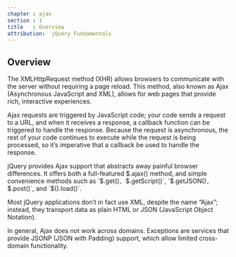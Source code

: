 ```yaml
---
chapter : ajax
section : 1
title   : Overview
attribution:  jQuery Fundamentals
---
```

## Overview

The XMLHttpRequest method (XHR) allows browsers to communicate with the server without requiring a page reload. 
This method, also known as Ajax (Asynchronous JavaScript and XML), allows for web pages that provide rich, interactive experiences.

Ajax requests are triggered by JavaScript code; your code sends a request to a URL, and when it receives a response, a callback function can be triggered to handle the response. 
Because the request is asynchronous, the rest of your code continues to execute while the request is being processed, so it’s imperative that a callback be used to handle the response.

jQuery provides Ajax support that abstracts away painful browser differences. 
It offers both a full-featured $.ajax() method, and simple convenience methods such as `$.get()`, `$.getScript()`, `$.getJSON()`, `$.post()`, and `$().load()`.

Most jQuery applications don’t in fact use XML, despite the name “Ajax”; instead, they transport data as plain HTML or JSON (JavaScript Object Notation).

In general, Ajax does not work across domains. 
Exceptions are services that provide JSONP (JSON with Padding) support, which allow limited cross-domain functionality.

